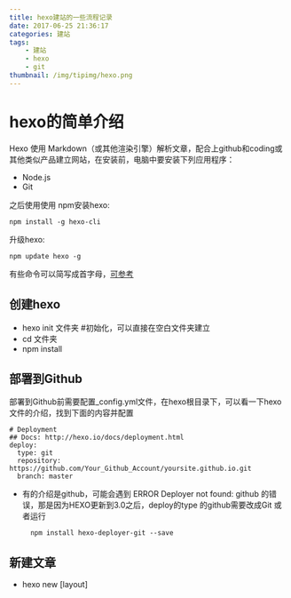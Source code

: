 ```yaml
---
title: hexo建站的一些流程记录
date: 2017-06-25 21:36:17
categories: 建站
tags: 
	- 建站
	- hexo
	- git
thumbnail: /img/tipimg/hexo.png
---
```

# hexo的简单介绍
Hexo 使用 Markdown（或其他渲染引擎）解析文章，配合上github和coding或其他类似产品建立网站，在安装前，电脑中要安装下列应用程序：

- Node.js
- Git

之后使用使用 npm安装hexo:

	npm install -g hexo-cli
升级hexo:

	npm update hexo -g  
有些命令可以简写成首字母，[可参考](http://sd)

## 创建hexo
- hexo init 文件夹 #初始化，可以直接在空白文件夹建立
- cd 文件夹
- npm install

## 部署到Github
部署到Github前需要配置_config.yml文件，在hexo根目录下，可以看一下hexo文件的介绍，找到下面的内容并配置

	# Deployment
	## Docs: http://hexo.io/docs/deployment.html
	deploy:
	  type: git 
	  repository: https://github.com/Your_Github_Account/yoursite.github.io.git
	  branch: master
- 有的介绍是github，可能会遇到 ERROR Deployer not found: github  的错误，那是因为HEXO更新到3.0之后，deploy的type 的github需要改成Git  或者运行 
		
		npm install hexo-deployer-git --save

## 新建文章
- hexo new [layout] <title> #新建文章（md）
- hexo new page"pageName" #新建页面（html）
	- 如果不想文章被处理，可以将 Front-Matter(文章头部）中的layout: 设为 false 。
	- 将储存到 source/_posts 文件夹。
	- 布局（layout），有 post、page 和 draft，默认为 post，可以通过修改 _config.yml 中的 default_layout 参数来指定默认布局。

### Front-Matter
	---
	layout	布局 #可以省略
	title: title #文章标题（新建文章时标题和文件名一样，在这可以改）
	date: 2013/7/13 20:46:25 #新建文章时间
	updated: 更新日期	#可以省略
	comments: true	#开启文章的评论功能	可以省略 默认true
	categories: 建站 #文章目录 可以省略
	tags: #文章标签 可以省略
	     - 标签1
	     - 标签2
	description: #文章描述 可以省略
	permalink	覆盖文章网址 #可以省略 这个我没了解
	thumbnail: 图片地址 #我用的主题用于设置文章缩略图，主题文档中有关于缩略图设置描述 （官网案例中的代码在图片地址后有!blogthumbnail这段代码，不知道有何用，我加上去有BUG）
	---
- tags和categories是不一样的，categories会出现在侧边栏形成文件夹，tags只是文章的不同标签 

## 解析部署文章
- hexo clean #一般先清一下
- hexo generate #生成静态页面至public目录
	- hexo generate --watch #监视文件变动
- hexo server #开启预览访问端口（默认端口4000，'ctrl + c'关闭server）
	- hexo server -i 192.168.1.1 #自定义 IP
	- hexo server -s #静态模式
	- hexo s -p 端口
		- hexo安装没错，也能成功运行，启动也没错，但不能访问页面。
			- 电脑端口被占用了。（可能你的电脑安装了福昕阅读器，他占用4000端口，很不幸，我就安装了它）要改下端口   
		- 想要README.md文件不被渲染，在博客根目录下的配置文件_config.yml中配置一下"skip_render"选项就行了，将不需要渲染的文件名称加入其选项下就行了。
		
			    skip_render: README.md
- hexo deploy #将.deploy目录部署到GitHub
- hexo help # 查看帮助
- hexo version #查看Hexo的版本

## 结束
- 到这里，一个基本的以hexo为模版的网站就建好了，也可以设置一些其他的使网站更加个性化。找一些喜欢的主题，或者自己的Demo都可以放上来，那就要对hexo有更详细的了解了。。。
- 想到一点，有时候出现一些错误找不到原因，可能就是_config.yml文件或者其他配置文件出错了，yml文件的格式要求还是很严格的，一不小心就出错。